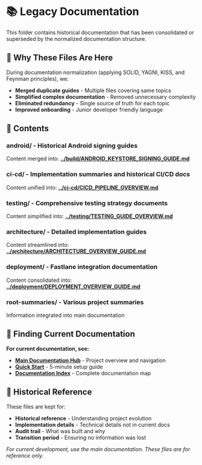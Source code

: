 # 📚 Legacy Documentation

This folder contains historical documentation that has been consolidated or superseded by the normalized documentation structure.

## 🎯 Why These Files Are Here

During documentation normalization (applying SOLID, YAGNI, KISS, and Feynman principles), we:
- **Merged duplicate guides** - Multiple files covering same topics
- **Simplified complex documentation** - Removed unnecessary complexity  
- **Eliminated redundancy** - Single source of truth for each topic
- **Improved onboarding** - Junior developer friendly language

## 📁 Contents

### **android/** - Historical Android signing guides
Content merged into: **[../build/ANDROID_KEYSTORE_SIGNING_GUIDE.md](../build/ANDROID_KEYSTORE_SIGNING_GUIDE.md)**

### **ci-cd/** - Implementation summaries and historical CI/CD docs  
Content unified into: **[../ci-cd/CICD_PIPELINE_OVERVIEW.md](../ci-cd/CICD_PIPELINE_OVERVIEW.md)**

### **testing/** - Comprehensive testing strategy documents
Content simplified into: **[../testing/TESTING_GUIDE_OVERVIEW.md](../testing/TESTING_GUIDE_OVERVIEW.md)**

### **architecture/** - Detailed implementation guides
Content streamlined into: **[../architecture/ARCHITECTURE_OVERVIEW_GUIDE.md](../architecture/ARCHITECTURE_OVERVIEW_GUIDE.md)**

### **deployment/** - Fastlane integration documentation
Content consolidated into: **[../deployment/DEPLOYMENT_OVERVIEW_GUIDE.md](../deployment/DEPLOYMENT_OVERVIEW_GUIDE.md)**

### **root-summaries/** - Various project summaries
Information integrated into main documentation

## 🧭 Finding Current Documentation

**For current documentation, see:**
- **[Main Documentation Hub](../DOCUMENTATION_HUB.md)** - Project overview and navigation
- **[Quick Start](../QUICK_START_GUIDE.md)** - 5-minute setup guide  
- **[Documentation Index](../DOCUMENTATION_INDEX_COMPLETE.md)** - Complete documentation map

## 📜 Historical Reference

These files are kept for:
- **Historical reference** - Understanding project evolution
- **Implementation details** - Technical details not in current docs
- **Audit trail** - What was built and why
- **Transition period** - Ensuring no information was lost

*For current development, use the main documentation. These files are for reference only.*
